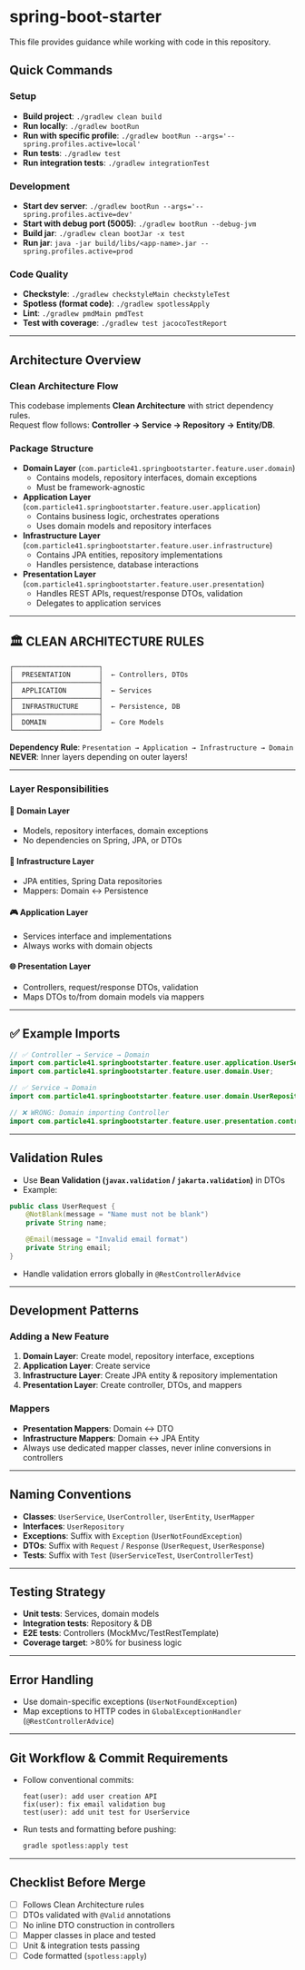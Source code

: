 # spring-boot-starter

This file provides guidance while working with code in this repository.

## Quick Commands

### Setup
- **Build project**: `./gradlew clean build`
- **Run locally**: `./gradlew bootRun`
- **Run with specific profile**: `./gradlew bootRun --args='--spring.profiles.active=local'`
- **Run tests**: `./gradlew test`
- **Run integration tests**: `./gradlew integrationTest`

### Development
- **Start dev server**: `./gradlew bootRun --args='--spring.profiles.active=dev'`
- **Start with debug port (5005)**: `./gradlew bootRun --debug-jvm`
- **Build jar**: `./gradlew clean bootJar -x test`
- **Run jar**: `java -jar build/libs/<app-name>.jar --spring.profiles.active=prod`

### Code Quality
- **Checkstyle**: `./gradlew checkstyleMain checkstyleTest`
- **Spotless (format code)**: `./gradlew spotlessApply`
- **Lint**: `./gradlew pmdMain pmdTest`
- **Test with coverage**: `./gradlew test jacocoTestReport`

---

## Architecture Overview

### Clean Architecture Flow
This codebase implements **Clean Architecture** with strict dependency rules.  
Request flow follows: **Controller → Service → Repository → Entity/DB**.

### Package Structure
- **Domain Layer** (`com.particle41.springbootstarter.feature.user.domain`)
    - Contains models, repository interfaces, domain exceptions
    - Must be framework-agnostic
- **Application Layer** (`com.particle41.springbootstarter.feature.user.application`)
    - Contains business logic, orchestrates operations
    - Uses domain models and repository interfaces
- **Infrastructure Layer** (`com.particle41.springbootstarter.feature.user.infrastructure`)
    - Contains JPA entities, repository implementations
    - Handles persistence, database interactions
- **Presentation Layer** (`com.particle41.springbootstarter.feature.user.presentation`)
    - Handles REST APIs, request/response DTOs, validation
    - Delegates to application services

---

## 🏛️ CLEAN ARCHITECTURE RULES

```
┌─────────────────────┐
│  PRESENTATION       │  ← Controllers, DTOs
├─────────────────────┤
│  APPLICATION        │  ← Services
├─────────────────────┤
│  INFRASTRUCTURE     │  ← Persistence, DB
├─────────────────────┤
│  DOMAIN             │  ← Core Models
└─────────────────────┘
```

**Dependency Rule**: `Presentation → Application → Infrastructure → Domain`  
**NEVER**: Inner layers depending on outer layers!

---

### Layer Responsibilities

#### 🎯 Domain Layer
- Models, repository interfaces, domain exceptions
- No dependencies on Spring, JPA, or DTOs

#### 🔧 Infrastructure Layer
- JPA entities, Spring Data repositories
- Mappers: Domain ↔ Persistence

#### 🎮 Application Layer
- Services interface and implementations
- Always works with domain objects

#### 🌐 Presentation Layer
- Controllers, request/response DTOs, validation
- Maps DTOs to/from domain models via mappers

---

## ✅ Example Imports

```java
// ✅ Controller → Service → Domain
import com.particle41.springbootstarter.feature.user.application.UserService;
import com.particle41.springbootstarter.feature.user.domain.User;

// ✅ Service → Domain
import com.particle41.springbootstarter.feature.user.domain.UserRepository;
```

```java
// ❌ WRONG: Domain importing Controller
import com.particle41.springbootstarter.feature.user.presentation.controller.UserController;
```

---

## Validation Rules

- Use **Bean Validation (`javax.validation` / `jakarta.validation`)** in DTOs
- Example:

```java
public class UserRequest {
    @NotBlank(message = "Name must not be blank")
    private String name;

    @Email(message = "Invalid email format")
    private String email;
}
```

- Handle validation errors globally in `@RestControllerAdvice`

---

## Development Patterns

### Adding a New Feature
1. **Domain Layer**: Create model, repository interface, exceptions
2. **Application Layer**: Create service
3. **Infrastructure Layer**: Create JPA entity & repository implementation
4. **Presentation Layer**: Create controller, DTOs, and mappers

### Mappers
- **Presentation Mappers**: Domain ↔ DTO
- **Infrastructure Mappers**: Domain ↔ JPA Entity
- Always use dedicated mapper classes, never inline conversions in controllers

---

## Naming Conventions
- **Classes**: `UserService`, `UserController`, `UserEntity`, `UserMapper`
- **Interfaces**: `UserRepository`
- **Exceptions**: Suffix with `Exception` (`UserNotFoundException`)
- **DTOs**: Suffix with `Request` / `Response` (`UserRequest`, `UserResponse`)
- **Tests**: Suffix with `Test` (`UserServiceTest`, `UserControllerTest`)

---

## Testing Strategy
- **Unit tests**: Services, domain models
- **Integration tests**: Repository & DB
- **E2E tests**: Controllers (MockMvc/TestRestTemplate)
- **Coverage target**: >80% for business logic

---

## Error Handling
- Use domain-specific exceptions (`UserNotFoundException`)
- Map exceptions to HTTP codes in `GlobalExceptionHandler` (`@RestControllerAdvice`)

---

## Git Workflow & Commit Requirements
- Follow conventional commits:
  ```
  feat(user): add user creation API
  fix(user): fix email validation bug
  test(user): add unit test for UserService
  ```
- Run tests and formatting before pushing:
  ```bash
  gradle spotless:apply test
  ```

---

## Checklist Before Merge
- [ ] Follows Clean Architecture rules
- [ ] DTOs validated with `@Valid` annotations
- [ ] No inline DTO construction in controllers
- [ ] Mapper classes in place and tested
- [ ] Unit & integration tests passing
- [ ] Code formatted (`spotless:apply`)